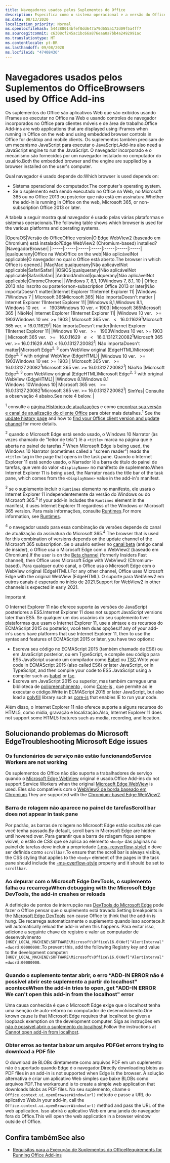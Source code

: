 ```yaml
---
title: Navegadores usados pelos Suplementos do Office
description: Especifica como o sistema operacional e a versão do Office determinam o navegador que é usado pelos suplementos do Office.
ms.date: 08/13/2020
localization_priority: Normal
ms.openlocfilehash: 544388014bfef0dd647a79d655a173d09f5a4ff7
ms.sourcegitcommit: c6308cf245ac1bc66a876eaa0a7bb4a2492991ac
ms.translationtype: MT
ms.contentlocale: pt-BR
ms.lasthandoff: 09/08/2020
ms.locfileid: "47408436"
---
```

# <a name="browsers-used-by-office-add-ins"></a><span data-ttu-id="20a07-103">Navegadores usados pelos Suplementos do Office</span><span class="sxs-lookup"><span data-stu-id="20a07-103">Browsers used by Office Add-ins</span></span>

<span data-ttu-id="20a07-104">Os suplementos do Office são aplicativos Web que são exibidos usando iFrames ao executar no Office na Web e usando controles de navegador incorporados no Office para clientes móveis e de área de trabalho.</span><span class="sxs-lookup"><span data-stu-id="20a07-104">Office Add-ins are web applications that are displayed using iFrames when running in Office on the web and using embedded browser controls in Office for desktop and mobile clients.</span></span> <span data-ttu-id="20a07-105">Os suplementos também precisam de um mecanismo JavaScript para executar o JavaScript.</span><span class="sxs-lookup"><span data-stu-id="20a07-105">Add-ins also need a JavaScript engine to run the JavaScript.</span></span> <span data-ttu-id="20a07-106">O navegador incorporado e o mecanismo são fornecidos por um navegador instalado no computador do usuário.</span><span class="sxs-lookup"><span data-stu-id="20a07-106">Both the embedded browser and the engine are supplied by a browser installed on the user's computer.</span></span>

<span data-ttu-id="20a07-107">Qual navegador é usado depende do:</span><span class="sxs-lookup"><span data-stu-id="20a07-107">Which browser is used depends on:</span></span>

- <span data-ttu-id="20a07-108">Sistema operacional do computador.</span><span class="sxs-lookup"><span data-stu-id="20a07-108">The computer's operating system.</span></span>
- <span data-ttu-id="20a07-109">Se o suplemento está sendo executado no Office na Web, no Microsoft 365 ou no Office 2013 ou posterior que não está em assinatura.</span><span class="sxs-lookup"><span data-stu-id="20a07-109">Whether the add-in is running in Office on the web, Microsoft 365, or non-subscription Office 2013 or later.</span></span>

<span data-ttu-id="20a07-110">A tabela a seguir mostra qual navegador é usado pelas várias plataformas e sistemas operacionais.</span><span class="sxs-lookup"><span data-stu-id="20a07-110">The following table shows which browser is used for the various platforms and operating systems.</span></span>

|<span data-ttu-id="20a07-111">Opera</span><span class="sxs-lookup"><span data-stu-id="20a07-111">OS</span></span>|<span data-ttu-id="20a07-112">Versão do Office</span><span class="sxs-lookup"><span data-stu-id="20a07-112">Office version</span></span>|<span data-ttu-id="20a07-113">O Edge WebView2 (baseado em Chromium) está instalado?</span><span class="sxs-lookup"><span data-stu-id="20a07-113">Edge WebView2 (Chromium-based) installed?</span></span>|<span data-ttu-id="20a07-114">Navegador</span><span class="sxs-lookup"><span data-stu-id="20a07-114">Browser</span></span>|
|:-----|:-----|:-----|:-----|:-----|:-----|:-----|
|<span data-ttu-id="20a07-115">qualquer</span><span class="sxs-lookup"><span data-stu-id="20a07-115">any</span></span>|<span data-ttu-id="20a07-116">Office na Web</span><span class="sxs-lookup"><span data-stu-id="20a07-116">Office on the web</span></span>|<span data-ttu-id="20a07-117">Não aplicável</span><span class="sxs-lookup"><span data-stu-id="20a07-117">Not applicable</span></span>|<span data-ttu-id="20a07-118">O navegador no qual o Office está aberto.</span><span class="sxs-lookup"><span data-stu-id="20a07-118">The browser in which Office is opened.</span></span>|
|<span data-ttu-id="20a07-119">Mac</span><span class="sxs-lookup"><span data-stu-id="20a07-119">Mac</span></span>|<span data-ttu-id="20a07-120">qualquer</span><span class="sxs-lookup"><span data-stu-id="20a07-120">any</span></span>|<span data-ttu-id="20a07-121">Não aplicável</span><span class="sxs-lookup"><span data-stu-id="20a07-121">Not applicable</span></span>|<span data-ttu-id="20a07-122">Safari</span><span class="sxs-lookup"><span data-stu-id="20a07-122">Safari</span></span>|
|<span data-ttu-id="20a07-123">iOS</span><span class="sxs-lookup"><span data-stu-id="20a07-123">iOS</span></span>|<span data-ttu-id="20a07-124">qualquer</span><span class="sxs-lookup"><span data-stu-id="20a07-124">any</span></span>|<span data-ttu-id="20a07-125">Não aplicável</span><span class="sxs-lookup"><span data-stu-id="20a07-125">Not applicable</span></span>|<span data-ttu-id="20a07-126">Safari</span><span class="sxs-lookup"><span data-stu-id="20a07-126">Safari</span></span>|
|<span data-ttu-id="20a07-127">Android</span><span class="sxs-lookup"><span data-stu-id="20a07-127">Android</span></span>|<span data-ttu-id="20a07-128">qualquer</span><span class="sxs-lookup"><span data-stu-id="20a07-128">any</span></span>|<span data-ttu-id="20a07-129">Não aplicável</span><span class="sxs-lookup"><span data-stu-id="20a07-129">Not applicable</span></span>|<span data-ttu-id="20a07-130">Chrome</span><span class="sxs-lookup"><span data-stu-id="20a07-130">Chrome</span></span>|
|<span data-ttu-id="20a07-131">Windows 7, 8,1, 10</span><span class="sxs-lookup"><span data-stu-id="20a07-131">Windows 7, 8.1, 10</span></span> | <span data-ttu-id="20a07-132">Office 2013 não inscrito ou posterior</span><span class="sxs-lookup"><span data-stu-id="20a07-132">non-subscription Office 2013 or later</span></span>|<span data-ttu-id="20a07-133">Não importa</span><span class="sxs-lookup"><span data-stu-id="20a07-133">Doesn't matter</span></span>|<span data-ttu-id="20a07-134">Internet Explorer 11</span><span class="sxs-lookup"><span data-stu-id="20a07-134">Internet Explorer 11</span></span>|
|<span data-ttu-id="20a07-135">Windows 7</span><span class="sxs-lookup"><span data-stu-id="20a07-135">Windows 7</span></span> | <span data-ttu-id="20a07-136">Microsoft 365</span><span class="sxs-lookup"><span data-stu-id="20a07-136">Microsoft 365</span></span>| <span data-ttu-id="20a07-137">Não importa</span><span class="sxs-lookup"><span data-stu-id="20a07-137">Doesn't matter</span></span> | <span data-ttu-id="20a07-138">Internet Explorer 11</span><span class="sxs-lookup"><span data-stu-id="20a07-138">Internet Explorer 11</span></span>|
|<span data-ttu-id="20a07-139">Windows 8,1,</span><span class="sxs-lookup"><span data-stu-id="20a07-139">Windows 8.1,</span></span><br><span data-ttu-id="20a07-140">Windows 10 ver. &nbsp; < &nbsp; 1903</span><span class="sxs-lookup"><span data-stu-id="20a07-140">Windows 10 ver.&nbsp;<&nbsp;1903</span></span>| <span data-ttu-id="20a07-141">Microsoft 365</span><span class="sxs-lookup"><span data-stu-id="20a07-141">Microsoft 365</span></span> | <span data-ttu-id="20a07-142">Não</span><span class="sxs-lookup"><span data-stu-id="20a07-142">No</span></span>| <span data-ttu-id="20a07-143">Internet Explorer 11</span><span class="sxs-lookup"><span data-stu-id="20a07-143">Internet Explorer 11</span></span>|
|<span data-ttu-id="20a07-144">Windows 10 ver. &nbsp; >= &nbsp; 1903</span><span class="sxs-lookup"><span data-stu-id="20a07-144">Windows 10 ver.&nbsp;>=&nbsp;1903</span></span> | <span data-ttu-id="20a07-145">Microsoft 365 ver. &nbsp; < &nbsp; 16.0.11629<sup>1</sup></span><span class="sxs-lookup"><span data-stu-id="20a07-145">Microsoft 365 ver.&nbsp;<&nbsp;16.0.11629<sup>1</sup></span></span>| <span data-ttu-id="20a07-146">Não importa</span><span class="sxs-lookup"><span data-stu-id="20a07-146">Doesn't matter</span></span>|<span data-ttu-id="20a07-147">Internet Explorer 11</span><span class="sxs-lookup"><span data-stu-id="20a07-147">Internet Explorer 11</span></span>|
|<span data-ttu-id="20a07-148">Windows 10 ver. &nbsp; >= &nbsp; 1903</span><span class="sxs-lookup"><span data-stu-id="20a07-148">Windows 10 ver.&nbsp;>=&nbsp;1903</span></span> | <span data-ttu-id="20a07-149">Microsoft 365 ver. &nbsp; >= &nbsp; 16.0.11629 &nbsp; _e_ &nbsp; < &nbsp; 16.0.13127.20082<sup>1</sup></span><span class="sxs-lookup"><span data-stu-id="20a07-149">Microsoft 365 ver.&nbsp;>=&nbsp;16.0.11629&nbsp;_AND_&nbsp;<&nbsp;16.0.13127.20082<sup>1</sup></span></span>| <span data-ttu-id="20a07-150">Não importa</span><span class="sxs-lookup"><span data-stu-id="20a07-150">Doesn't matter</span></span>|<span data-ttu-id="20a07-151">Microsoft Edge<sup>2, 3</sup> com WebView original (EdgeHTML)</span><span class="sxs-lookup"><span data-stu-id="20a07-151">Microsoft Edge<sup>2, 3</sup> with original WebView (EdgeHTML)</span></span>|
|<span data-ttu-id="20a07-152">Windows 10 ver. &nbsp; >= &nbsp; 1903</span><span class="sxs-lookup"><span data-stu-id="20a07-152">Windows 10 ver.&nbsp;>=&nbsp;1903</span></span> | <span data-ttu-id="20a07-153">Microsoft 365 ver. &nbsp; >= &nbsp; 16.0.13127.20082<sup>1</sup></span><span class="sxs-lookup"><span data-stu-id="20a07-153">Microsoft 365 ver.&nbsp;>=&nbsp;16.0.13127.20082<sup>1</sup></span></span>| <span data-ttu-id="20a07-154">Não</span><span class="sxs-lookup"><span data-stu-id="20a07-154">No</span></span> |<span data-ttu-id="20a07-155">Microsoft Edge<sup>2, 3</sup> com WebView original (EdgeHTML)</span><span class="sxs-lookup"><span data-stu-id="20a07-155">Microsoft Edge<sup>2, 3</sup> with original WebView (EdgeHTML)</span></span>|
|<span data-ttu-id="20a07-156">Windows 8.1</span><span class="sxs-lookup"><span data-stu-id="20a07-156">Windows 8.1</span></span><br><span data-ttu-id="20a07-157">Windows 10</span><span class="sxs-lookup"><span data-stu-id="20a07-157">Windows 10</span></span>| <span data-ttu-id="20a07-158">Microsoft 365 ver. &nbsp; >= &nbsp; 16.0.13127.20082<sup>1</sup></span><span class="sxs-lookup"><span data-stu-id="20a07-158">Microsoft 365 ver.&nbsp;>=&nbsp;16.0.13127.20082<sup>1</sup></span></span>| <span data-ttu-id="20a07-159">Sim</span><span class="sxs-lookup"><span data-stu-id="20a07-159">Yes</span></span>|  <span data-ttu-id="20a07-160">Consulte a observação 4 abaixo.</span><span class="sxs-lookup"><span data-stu-id="20a07-160">See note 4 below.</span></span> |

<span data-ttu-id="20a07-161"><sup>1</sup> consulte a [página Histórico de atualizações](/officeupdates/update-history-office365-proplus-by-date) e como [encontrar sua versão e canal de atualização do cliente Office](https://support.office.com/article/What-version-of-Office-am-I-using-932788b8-a3ce-44bf-bb09-e334518b8b19) para obter mais detalhes.</span><span class="sxs-lookup"><span data-stu-id="20a07-161"><sup>1</sup> See the [update history page](/officeupdates/update-history-office365-proplus-by-date) and how to [find your Office client version and update channel](https://support.office.com/article/What-version-of-Office-am-I-using-932788b8-a3ce-44bf-bb09-e334518b8b19) for more details.</span></span>

<span data-ttu-id="20a07-162"><sup>2</sup> quando o Microsoft Edge está sendo usado, o Windows 10 Narrator (às vezes chamado de "leitor de tela") lê a `<title>` marca na página que é aberta no painel de tarefas.</span><span class="sxs-lookup"><span data-stu-id="20a07-162"><sup>2</sup> When Microsoft Edge is being used, the Windows 10 Narrator (sometimes called a "screen reader") reads the `<title>` tag in the page that opens in the task pane.</span></span> <span data-ttu-id="20a07-163">Quando o Internet Explorer 11 está sendo usado, o Narrador lê a barra de título do painel de tarefas, que vem do valor `<DisplayName>` no manifesto de suplemento.</span><span class="sxs-lookup"><span data-stu-id="20a07-163">When Internet Explorer 11 is being used, the Narrator reads the title bar of the task pane, which comes from the `<DisplayName>` value in the add-in's manifest.</span></span>

<span data-ttu-id="20a07-164"><sup>3</sup> se o suplemento incluir o `Runtimes` elemento no manifesto, ele usará o Internet Explorer 11 independentemente da versão do Windows ou do Microsoft 365.</span><span class="sxs-lookup"><span data-stu-id="20a07-164"><sup>3</sup> If your add-in includes the `Runtimes` element in the manifest, it uses Internet Explorer 11 regardless of the Windows or Microsoft 365 version.</span></span> <span data-ttu-id="20a07-165">Para mais informações, consulte [Runtimes](../reference/manifest/runtimes.md).</span><span class="sxs-lookup"><span data-stu-id="20a07-165">For more information, see [Runtimes](../reference/manifest/runtimes.md).</span></span>

<span data-ttu-id="20a07-166"><sup>4</sup> o navegador usado para essa combinação de versões depende do canal de atualização da assinatura do Microsoft 365.</span><span class="sxs-lookup"><span data-stu-id="20a07-166"><sup>4</sup> The browser that is used for this combination of versions depends on the update channel of the Microsoft 365 subscription.</span></span> <span data-ttu-id="20a07-167">Se o usuário estiver no [canal beta](https://insider.office.com/join/windows) (antigo canal de insider), o Office usa o Microsoft Edge com o WebView2 (baseado em Chromium).</span><span class="sxs-lookup"><span data-stu-id="20a07-167">If the user is on the [Beta channel](https://insider.office.com/join/windows) (formerly Insiders Fast channel), then Office uses Microsoft Edge with WebView2 (Chromium-based).</span></span> <span data-ttu-id="20a07-168">Para qualquer outro canal, o Office usa o Microsoft Edge com o WebView original (EdgeHTML).</span><span class="sxs-lookup"><span data-stu-id="20a07-168">For any other channel, Office uses Microsoft Edge with the original WebView (EdgeHTML).</span></span> <span data-ttu-id="20a07-169">O suporte para WebView2 em outros canais é esperado no início de 2021.</span><span class="sxs-lookup"><span data-stu-id="20a07-169">Support for WebView2 in other channels is expected in early 2021.</span></span>

> [!IMPORTANT]
> <span data-ttu-id="20a07-170">O Internet Explorer 11 não oferece suporte às versões do JavaScript posteriores a ES5.</span><span class="sxs-lookup"><span data-stu-id="20a07-170">Internet Explorer 11 does not support JavaScript versions later than ES5.</span></span> <span data-ttu-id="20a07-171">Se qualquer um dos usuários do seu suplemento tiver plataformas que usam o Internet Explorer 11, use a sintaxe e os recursos do ECMAScript 2015 ou posterior, você tem duas opções:</span><span class="sxs-lookup"><span data-stu-id="20a07-171">If any of your add-in's users have platforms that use Internet Explorer 11, then to use the syntax and features of ECMAScript 2015 or later, you have two options:</span></span>
>
> - <span data-ttu-id="20a07-172">Escreva seu código no ECMAScript 2015 (também chamado de ES6) ou em JavaScript posterior, ou em TypeScript, e compile seu código para ES5 JavaScript usando um compilador como [Babel](https://babeljs.io/) ou [TSC](https://www.typescriptlang.org/index.html).</span><span class="sxs-lookup"><span data-stu-id="20a07-172">Write your code in ECMAScript 2015 (also called ES6) or later JavaScript, or in TypeScript, and then compile your code to ES5 JavaScript using a compiler such as [babel](https://babeljs.io/) or [tsc](https://www.typescriptlang.org/index.html).</span></span>
> - <span data-ttu-id="20a07-173">Escreva em JavaScript 2015 ou superior, mas também carregue uma biblioteca de [polipreenchimento](https://wikipedia.org/wiki/Polyfill_(programming)) , como [Core-js](https://github.com/zloirock/core-js) , que permite ao ie executar o código.</span><span class="sxs-lookup"><span data-stu-id="20a07-173">Write in ECMAScript 2015 or later JavaScript, but also load a [polyfill](https://wikipedia.org/wiki/Polyfill_(programming)) library such as [core-js](https://github.com/zloirock/core-js) that enables IE to run your code.</span></span>
>
> <span data-ttu-id="20a07-174">Além disso, o Internet Explorer 11 não oferece suporte a alguns recursos do HTML5, como mídia, gravação e localização.</span><span class="sxs-lookup"><span data-stu-id="20a07-174">Also, Internet Explorer 11 does not support some HTML5 features such as media, recording, and location.</span></span>

## <a name="troubleshooting-microsoft-edge-issues"></a><span data-ttu-id="20a07-175">Solucionando problemas do Microsoft Edge</span><span class="sxs-lookup"><span data-stu-id="20a07-175">Troubleshooting Microsoft Edge issues</span></span>

### <a name="service-workers-are-not-working"></a><span data-ttu-id="20a07-176">Os funcionários de serviço não estão funcionando</span><span class="sxs-lookup"><span data-stu-id="20a07-176">Service Workers are not working</span></span>

<span data-ttu-id="20a07-177">Os suplementos do Office não dão suporte a trabalhadores de serviço quando o [Microsoft Edge WebView](/microsoft-edge/hosting/webview) original é usado.</span><span class="sxs-lookup"><span data-stu-id="20a07-177">Office Add-ins do not support Service Workers when the original [Microsoft Edge WebView](/microsoft-edge/hosting/webview) is used.</span></span> <span data-ttu-id="20a07-178">Eles são compatíveis com o [WebView2 de borda baseado em Chromium](/microsoft-edge/hosting/webview2).</span><span class="sxs-lookup"><span data-stu-id="20a07-178">They are supported with the [Chromium-based Edge WebView2](/microsoft-edge/hosting/webview2).</span></span>

### <a name="scroll-bar-does-not-appear-in-task-pane"></a><span data-ttu-id="20a07-179">Barra de rolagem não aparece no painel de tarefas</span><span class="sxs-lookup"><span data-stu-id="20a07-179">Scroll bar does not appear in task pane</span></span>

<span data-ttu-id="20a07-180">Por padrão, as barras de rolagem no Microsoft Edge estão ocultas até que você tenha passado.</span><span class="sxs-lookup"><span data-stu-id="20a07-180">By default, scroll bars in Microsoft Edge are hidden until hovered over.</span></span> <span data-ttu-id="20a07-181">Para garantir que a barra de rolagem fique sempre visível, o estilo de CSS que se aplica ao elemento `<body>` das páginas no painel de tarefas deve incluir a propriedade [(-ms- reoverflow-style)](https://developer.mozilla.org/docs/Web/CSS/-ms-overflow-style) e deve ser definida como `scrollbar`.</span><span class="sxs-lookup"><span data-stu-id="20a07-181">To ensure that the scroll bar is always visible, the CSS styling that applies to the `<body>` element of the pages in the task pane should include the [-ms-overflow-style](https://developer.mozilla.org/docs/Web/CSS/-ms-overflow-style) property and it should be set to `scrollbar`.</span></span> 

### <a name="when-debugging-with-the-microsoft-edge-devtools-the-add-in-crashes-or-reloads"></a><span data-ttu-id="20a07-182">Ao depurar com o Microsoft Edge DevTools, o suplemento falha ou recarrega</span><span class="sxs-lookup"><span data-stu-id="20a07-182">When debugging with the Microsoft Edge DevTools, the add-in crashes or reloads</span></span>

<span data-ttu-id="20a07-183">A definição de pontos de interrupção nas [DevTools do Microsoft Edge](https://www.microsoft.com/p/microsoft-edge-devtools-preview/9mzbfrmz0mnj?rtc=1&activetab=pivot%3Aoverviewtab) pode fazer o Office pensar que o suplemento está travado.</span><span class="sxs-lookup"><span data-stu-id="20a07-183">Setting breakpoints in the [Microsoft Edge DevTools](https://www.microsoft.com/p/microsoft-edge-devtools-preview/9mzbfrmz0mnj?rtc=1&activetab=pivot%3Aoverviewtab) can cause Office to think that the add-in is hung.</span></span> <span data-ttu-id="20a07-184">Ele recarrega automaticamente o suplemento quando isso acontece.</span><span class="sxs-lookup"><span data-stu-id="20a07-184">It will automatically reload the add-in when this happens.</span></span> <span data-ttu-id="20a07-185">Para evitar isso, adicione a seguinte chave do registro e valor ao computador de desenvolvimento `[HKEY_LOCAL_MACHINE\SOFTWARE\Microsoft\Office\16.0\Wef]"AlertInterval"=dword:00000000`:.</span><span class="sxs-lookup"><span data-stu-id="20a07-185">To prevent this, add the following Registry key and value to the development computer: `[HKEY_LOCAL_MACHINE\SOFTWARE\Microsoft\Office\16.0\Wef]"AlertInterval"=dword:00000000`.</span></span>

### <a name="when-the-add-in-tries-to-open-get-add-in-error-we-cant-open-this-add-in-from-the-localhost-error"></a><span data-ttu-id="20a07-186">Quando o suplemento tentar abrir, o erro “ADD-IN ERROR não é possível abrir este suplemento a partir do localhost" acontece</span><span class="sxs-lookup"><span data-stu-id="20a07-186">When the add-in tries to open, get "ADD-IN ERROR We can't open this add-in from the localhost" error</span></span>

<span data-ttu-id="20a07-187">Uma causa conhecida é que o Microsoft Edge exige que o localhost tenha uma isenção de auto-retorno no computador de desenvolvimento.</span><span class="sxs-lookup"><span data-stu-id="20a07-187">One known cause is that Microsoft Edge requires that localhost be given a loopback exemption on the development computer.</span></span> <span data-ttu-id="20a07-188">Siga as instruções em [não é possível abrir o suplemento do localhost](/office/troubleshoot/error-messages/cannot-open-add-in-from-localhost).</span><span class="sxs-lookup"><span data-stu-id="20a07-188">Follow the instructions at [Cannot open add-in from localhost](/office/troubleshoot/error-messages/cannot-open-add-in-from-localhost).</span></span>

### <a name="get-errors-trying-to-download-a-pdf-file"></a><span data-ttu-id="20a07-189">Obter erros ao tentar baixar um arquivo PDF</span><span class="sxs-lookup"><span data-stu-id="20a07-189">Get errors trying to download a PDF file</span></span>

<span data-ttu-id="20a07-190">O download de BLOBs diretamente como arquivos PDF em um suplemento não é suportado quando Edge é o navegador.</span><span class="sxs-lookup"><span data-stu-id="20a07-190">Directly downloading blobs as PDF files in an add-in is not supported when Edge is the browser.</span></span> <span data-ttu-id="20a07-191">A solução alternativa é criar um aplicativo Web simples que baixe BLOBs como arquivos PDF.</span><span class="sxs-lookup"><span data-stu-id="20a07-191">The workaround is to create a simple web application that downloads blobs as PDF files.</span></span> <span data-ttu-id="20a07-192">No seu suplemento, chame o `Office.context.ui.openBrowserWindow(url)` método e passe a URL do aplicativo Web.</span><span class="sxs-lookup"><span data-stu-id="20a07-192">In your add-in, call the `Office.context.ui.openBrowserWindow(url)` method and pass the URL of the web application.</span></span> <span data-ttu-id="20a07-193">Isso abrirá o aplicativo Web em uma janela do navegador fora do Office.</span><span class="sxs-lookup"><span data-stu-id="20a07-193">This will open the web application in a browser window outside of Office.</span></span>

## <a name="see-also"></a><span data-ttu-id="20a07-194">Confira também</span><span class="sxs-lookup"><span data-stu-id="20a07-194">See also</span></span>

- [<span data-ttu-id="20a07-195">Requisitos para a Execução de Suplementos do Office</span><span class="sxs-lookup"><span data-stu-id="20a07-195">Requirements for Running Office Add-ins</span></span>](requirements-for-running-office-add-ins.md)
